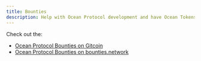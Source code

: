 ```yaml
---
title: Bounties
description: Help with Ocean Protocol development and have Ocean Tokens rain on you.
---
```


Check out the:

- [Ocean Protocol Bounties on Gitcoin](https://gitcoin.co/profile/oceanprotocol)
- [Ocean Protocol Bounties on bounties.network](https://explorer.bounties.network/explorer?bountyStage=active&search=ocean%20protocol)

<repo name="ocean-bounties"></repo>
